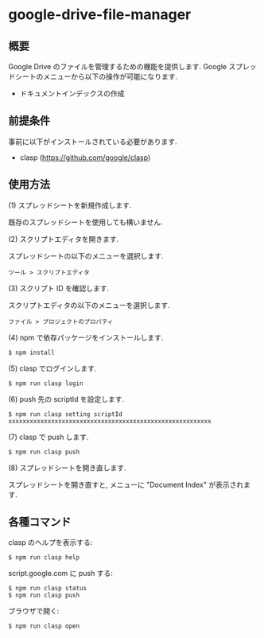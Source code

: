 # google-drive-file-manager

## 概要

Google Drive のファイルを管理するための機能を提供します.
Google スプレッドシートのメニューから以下の操作が可能になります.

 * ドキュメントインデックスの作成

## 前提条件

事前に以下がインストールされている必要があります.

 * clasp (https://github.com/google/clasp)

## 使用方法

(1) スプレッドシートを新規作成します.

既存のスプレッドシートを使用しても構いません.

(2) スクリプトエディタを開きます.

スプレッドシートの以下のメニューを選択します.

    ツール > スクリプトエディタ

(3) スクリプト ID を確認します.

スクリプトエディタの以下のメニューを選択します.

    ファイル > プロジェクトのプロパティ

(4) npm で依存パッケージをインストールします.

    $ npm install

(5) clasp でログインします.

    $ npm run clasp login

(6) push 先の scriptId を設定します.

    $ npm run clasp setting scriptId xxxxxxxxxxxxxxxxxxxxxxxxxxxxxxxxxxxxxxxxxxxxxxxxxxxxxxxxx

(7) clasp で push します.

    $ npm run clasp push

(8) スプレッドシートを開き直します.

スプレッドシートを開き直すと, メニューに "Document Index" が表示されます.

## 各種コマンド

clasp のヘルプを表示する:

    $ npm run clasp help

script.google.com に push する:

    $ npm run clasp status
    $ npm run clasp push

ブラウザで開く:

    $ npm run clasp open

